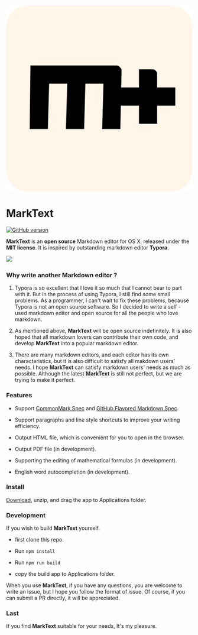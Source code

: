 <p align="center"><img src="https://github.com/marktext/marktext/blob/master/static/logo-small.png" alt="mark text"></p>

# MarkText

[![GitHub version](https://badge.fury.io/gh/jocs%2Fmarktext.svg)](https://badge.fury.io/gh/jocs%2Fmarktext)

**MarkText** is an **open source** Markdown editor for OS X, released under the **MIT license**. It is inspired by outstanding markdown editor **Typora**.

![](https://github.com/marktext/marktext/blob/master/summary.gif)

### Why write another Markdown editor ?

1. Typora is so excellent that I love it so much that I cannot bear to part with it. But in the process of using Typora, I still find some small problems. As a programmer, I can't wait to fix these problems, because Typora is not an open source software. So I decided to write a self - used markdown editor and open source for all the people who love markdown.

2. As mentioned above, **MarkText** will be open source indefinitely. It is also hoped that all markdown lovers can contribute their own code, and develop **MarkText** into a popular markdown editor.

3. There are many markdown editors, and each editor has its own characteristics, but it is also difficult to satisfy all makdown users' needs. I hope **MarkText** can satisfy markdown users' needs as much as possible. Although the latest **MarkText** is still not perfect, but we are trying to make it perfect.

### Features

- Support [CommonMark Spec](http://spec.commonmark.org/0.28/) and [GitHub Flavored Markdown Spec](http://spec.commonmark.org/0.28/).

- Support paragraphs and line style shortcuts to improve your writing efficiency.

- Output HTML file, which is convenient for you to open in the browser.

- Output PDF file (in development).

- Supporting the editing of mathematical formulas (in development).

- English word autocompletion (in development).

### Install

[Download](https://github.com/marktext/marktext/releases), unzip, and drag the app to Applications folder.

### Development

If you wish to build **MarkText** yourself.

- first clone this repo.

- Run `npm install`

- Run `npm run build`

- copy the build app to Applications folder.

When you use **MarkText**, if you have any questions, you are welcome to write an issue, but I hope you follow the format of issue. Of course, if you can submit a PR directly, it will be appreciated.

### Last

If you find **MarkText** suitable for your needs, It's my pleasure.
